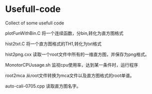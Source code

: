# Usefull-code

Collect of some usefull code 

plotFunWithBin.C  将一个连续函数，分bin,转化为直方图格式

hist2txt.C  将一个直方图格式的TH1,转化为txt格式

hist2png.cxx 读取一个root文件中所有的一维直方图，并保存为png格式。

MonotorCPUusage.sh  监视cpu使用率，达到某一条件时，运行程序

root2mca  从root文件转换为mca文件以及直方图格式的root单谱。

auto-cali-0705.cpp  读取直方图名字。

